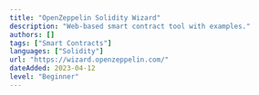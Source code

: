 ```yaml
---
title: "OpenZeppelin Solidity Wizard"
description: "Web-based smart contract tool with examples."
authors: []
tags: ["Smart Contracts"]
languages: ["Solidity"]
url: "https://wizard.openzeppelin.com/"
dateAdded: 2023-04-12
level: "Beginner"
---
```

